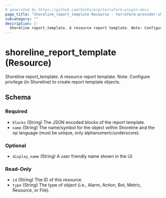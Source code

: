 ```yaml
---
# generated by https://github.com/hashicorp/terraform-plugin-docs
page_title: "shoreline_report_template Resource - terraform-provider-shoreline"
subcategory: ""
description: |-
  Shoreline report_template. A resource report template. Note: Configure privilege (in Shoreline) to create report template objects.
---
```


# shoreline_report_template (Resource)

Shoreline report_template. A resource report template. Note: Configure privilege (in Shoreline) to create report template objects.



<!-- schema generated by tfplugindocs -->
## Schema

### Required

- `blocks` (String) The JSON encoded blocks of the report template.
- `name` (String) The name/symbol for the object within Shoreline and the op language (must be unique, only alphanumeric/underscore).

### Optional

- `display_name` (String) A user friendly name shown in the UI.

### Read-Only

- `id` (String) The ID of this resource.
- `type` (String) The type of object (i.e., Alarm, Action, Bot, Metric, Resource, or File).
